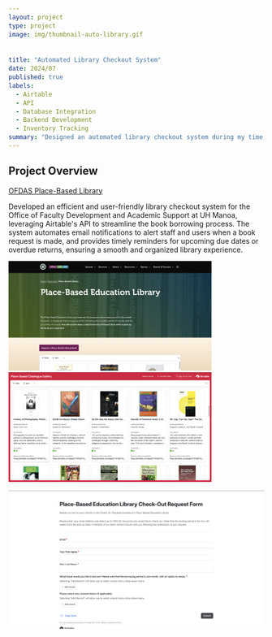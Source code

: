 ```yaml
---
layout: project
type: project
image: img/thumbnail-auto-library.gif


title: "Automated Library Checkout System"
date: 2024/07
published: true
labels:
  - Airtable
  - API
  - Database Integration
  - Backend Development
  - Inventory Tracking
summary: "Designed an automated library checkout system during my time at OFDAS"
---
```


## Project Overview

<a href = "https://www.ofdas.hawaii.edu/resources/placebasedlib/"> OFDAS Place-Based Library </a>



Developed an efficient and user-friendly library checkout system for the Office of Faculty Development and Academic Support at UH Manoa, leveraging Airtable's API to streamline the book borrowing process. The system automates email notifications to alert staff and users when a book request is made, and provides timely reminders for upcoming due dates or overdue returns, ensuring a smooth and organized library experience.


<p> <img src="../img/OFDAS-landingpage.png" alt="RC Warriors Landing Page" width="400"> <img src="../img/OFDAS-bookcatalogue.png" alt="RC Warriors Landing Page" width="400"> </p>


<img src="../img/OFDAS-requestform.png" alt="RC Warriors Landing Page" width="599" style="display: block; margin: 0 auto;">

